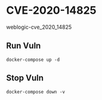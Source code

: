 # CVE-2020-14825

weblogic-cve_2020_14825

## Run Vuln

```
docker-compose up -d
```

## Stop Vuln

```
docker-compose down -v
```

